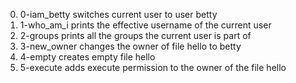 0. 0-iam_betty switches current user to user betty
1. 1-who_am_i  prints the effective username of the current user
2. 2-groups prints all the groups the current user is part of
3. 3-new_owner changes the owner of file hello to betty
4. 4-empty creates empty file hello
5. 5-execute adds execute permission to the owner of the file hello
